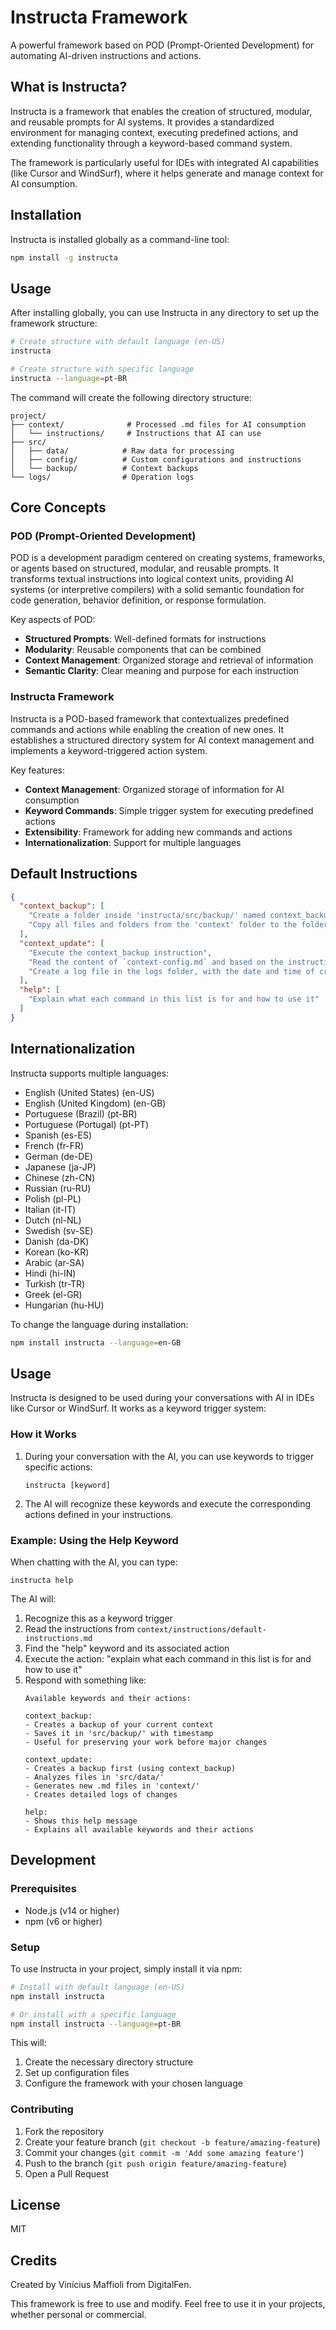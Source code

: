 # Instructa Framework

A powerful framework based on POD (Prompt-Oriented Development) for automating AI-driven instructions and actions.

## What is Instructa?

Instructa is a framework that enables the creation of structured, modular, and reusable prompts for AI systems. It provides a standardized environment for managing context, executing predefined actions, and extending functionality through a keyword-based command system.

The framework is particularly useful for IDEs with integrated AI capabilities (like Cursor and WindSurf), where it helps generate and manage context for AI consumption.

## Installation

Instructa is installed globally as a command-line tool:

```bash
npm install -g instructa
```

## Usage

After installing globally, you can use Instructa in any directory to set up the framework structure:

```bash
# Create structure with default language (en-US)
instructa

# Create structure with specific language
instructa --language=pt-BR
```

The command will create the following directory structure:
```
project/
├── context/              # Processed .md files for AI consumption
│   └── instructions/     # Instructions that AI can use
├── src/
│   ├── data/            # Raw data for processing
│   ├── config/          # Custom configurations and instructions
│   └── backup/          # Context backups
└── logs/                # Operation logs
```

## Core Concepts

### POD (Prompt-Oriented Development)

POD is a development paradigm centered on creating systems, frameworks, or agents based on structured, modular, and reusable prompts. It transforms textual instructions into logical context units, providing AI systems (or interpretive compilers) with a solid semantic foundation for code generation, behavior definition, or response formulation.

Key aspects of POD:
- **Structured Prompts**: Well-defined formats for instructions
- **Modularity**: Reusable components that can be combined
- **Context Management**: Organized storage and retrieval of information
- **Semantic Clarity**: Clear meaning and purpose for each instruction

### Instructa Framework

Instructa is a POD-based framework that contextualizes predefined commands and actions while enabling the creation of new ones. It establishes a structured directory system for AI context management and implements a keyword-triggered action system.

Key features:
- **Context Management**: Organized storage of information for AI consumption
- **Keyword Commands**: Simple trigger system for executing predefined actions
- **Extensibility**: Framework for adding new commands and actions
- **Internationalization**: Support for multiple languages

## Default Instructions

```json
{
  "context_backup": [
    "Create a folder inside 'instructa/src/backup/' named context_backup_[current date in epoch format]",
    "Copy all files and folders from the 'context' folder to the folder created in the previous action to create a backup of the current context"
  ],
  "context_update": [
    "Execute the context_backup instruction",
    "Read the content of `context-config.md` and based on the instructions contained therein, analyze each file and its data located in `src/data/` to generate `.md` files within the `context/` folder. Each generated `.md` file must be modularized by subject or functionality, have a clear structure with titles and subtitles, contain only useful, detailed, and well-written information for consumption by LLM, and when including raw data or interpretations of graphs and the like, use ASCII to create the necessary forms, tables, and graphs for explanations",
    "Create a log file in the logs folder, with the date and time of creation in the name. Containing the names of files read to compose that context, the names of generated files, date and time of execution, as well as the prompts used in the process and the differences between the created context files and those from the last backup if it exists. (save the changed line number and example of before and after the change)"
  ],
  "help": [
    "Explain what each command in this list is for and how to use it"
  ]
}
```

## Internationalization

Instructa supports multiple languages:
- English (United States) (en-US)
- English (United Kingdom) (en-GB)
- Portuguese (Brazil) (pt-BR)
- Portuguese (Portugal) (pt-PT)
- Spanish (es-ES)
- French (fr-FR)
- German (de-DE)
- Japanese (ja-JP)
- Chinese (zh-CN)
- Russian (ru-RU)
- Polish (pl-PL)
- Italian (it-IT)
- Dutch (nl-NL)
- Swedish (sv-SE)
- Danish (da-DK)
- Korean (ko-KR)
- Arabic (ar-SA)
- Hindi (hi-IN)
- Turkish (tr-TR)
- Greek (el-GR)
- Hungarian (hu-HU)

To change the language during installation:
```bash
npm install instructa --language=en-GB
```

## Usage

Instructa is designed to be used during your conversations with AI in IDEs like Cursor or WindSurf. It works as a keyword trigger system:

### How it Works

1. During your conversation with the AI, you can use keywords to trigger specific actions:
   ```
   instructa [keyword]
   ```

2. The AI will recognize these keywords and execute the corresponding actions defined in your instructions.

### Example: Using the Help Keyword

When chatting with the AI, you can type:
```
instructa help
```

The AI will:
1. Recognize this as a keyword trigger
2. Read the instructions from `context/instructions/default-instructions.md`
3. Find the "help" keyword and its associated action
4. Execute the action: "explain what each command in this list is for and how to use it"
5. Respond with something like:
   ```
   Available keywords and their actions:
   
   context_backup:
   - Creates a backup of your current context
   - Saves it in 'src/backup/' with timestamp
   - Useful for preserving your work before major changes
   
   context_update:
   - Creates a backup first (using context_backup)
   - Analyzes files in 'src/data/'
   - Generates new .md files in 'context/'
   - Creates detailed logs of changes
   
   help:
   - Shows this help message
   - Explains all available keywords and their actions
   ```

## Development

### Prerequisites

- Node.js (v14 or higher)
- npm (v6 or higher)

### Setup

To use Instructa in your project, simply install it via npm:

```bash
# Install with default language (en-US)
npm install instructa

# Or install with a specific language
npm install instructa --language=pt-BR
```

This will:
1. Create the necessary directory structure
2. Set up configuration files
3. Configure the framework with your chosen language

### Contributing

1. Fork the repository
2. Create your feature branch (`git checkout -b feature/amazing-feature`)
3. Commit your changes (`git commit -m 'Add some amazing feature'`)
4. Push to the branch (`git push origin feature/amazing-feature`)
5. Open a Pull Request

## License

MIT

## Credits

Created by Vinícius Maffioli from DigitalFen.

This framework is free to use and modify. Feel free to use it in your projects, whether personal or commercial. 